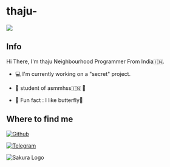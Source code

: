 # thaju-

<img src="https://i.ibb.co/xf0ht6z/shutterstock-753972046-350x233.jpg">

## Info

Hi There, I'm thaju Neighbourhood Programmer From India🇮🇳.

- :computer: I'm currently working on a "secret" project.

- :school: student of asmmhss🇮🇳 💪

- :butterfly: Fun fact : I like butterfly🦋

## Where to find me

[![Github](https://img.shields.io/badge/-instagram-181717?style=for-the-badge&logo=Instagram&logoColor=red)](https://instagram.com/_.thaju____)

[![Telegram](https://img.shields.io/badge/Telegram-2CA5E0?style=for-the-badge&logo=telegram&logoColor=white)](https://t.me/armiy_v)






<p align="left">

  <img src="https://telegra.ph/file/5d3299b77ee006306be56.jpg" alt="Sakura Logo">

</p>
